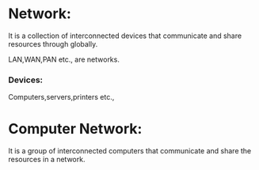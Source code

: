  # Network:

 
 It is a collection of interconnected devices that communicate and share resources through globally.

  LAN,WAN,PAN etc., are networks.

### Devices:
Computers,servers,printers etc.,
     
 # Computer Network:
 It is a group of interconnected computers that communicate and share the resources in a network.